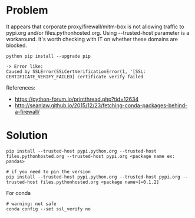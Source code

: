 # Problem

It appears that corporate proxy/firewall/mitm-box is not allowing traffic to pypi.org and/or files.pythonhosted.org. Using --trusted-host parameter is a workaround. It's worth checking with IT on whether these domains are blocked.

```
python pip install --upgrade pip

-> Error like:
Caused by SSLError(SSLCertVerificationError(1, '[SSL: CERTIFICATE_VERIFY_FAILED] certificate verify failed

```
References:
* https://python-forum.io/printthread.php?tid=12634
* http://seanlaw.github.io/2015/12/23/fetching-conda-packages-behind-a-firewall/


# Solution
```shell
pip install --trusted-host pypi.python.org --trusted-host files.pythonhosted.org --trusted-host pypi.org <package name ex: pandas>

# if you need to pin the version
pip install --trusted-host pypi.python.org --trusted-host pypi.org --trusted-host files.pythonhosted.org <package name>[=0.1.2]
```

For conda
```shell
# warning: not safe
conda config --set ssl_verify no
```

